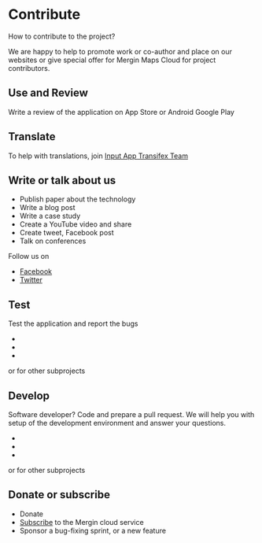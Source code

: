 # Contribute

How to contribute to the project? 

We are happy to help to promote work or co-author and place on our websites or give special offer for Mergin Maps Cloud for project contributors.

<CommunityJoin />

## Use and Review

Write a review of the application on App Store or Android Google Play

<AppDownload></AppDownload>

## Translate

 To help with translations, join [Input App Transifex Team](https://www.transifex.com/lutra-consulting/input)

## Write or talk about us 
 
 - Publish paper about the technology
 - Write a blog post 
 - Write a case study 
 - Create a YouTube video and share
 - Create tweet, Facebook post 
 - Talk on conferences

 Follow us on 

 - [Facebook](https://www.facebook.com/lutraconsulting)
 - [Twitter](https://twitter.com/lutraconsulting)

## Test

Test the application and report the bugs

 - <GitHubRepo id="lutraconsulting/input/issues" desc="Mergin Maps Input" />
 - <GitHubRepo id="lutraconsulting/mergin/issues" desc="Mergin Maps Cloud" />
 - <GitHubRepo id="lutraconsulting/qgis-mergin-plugin/issues" desc="Mergin Maps Plugin for QGIS" />
 
or for other subprojects

## Develop

Software developer? Code and prepare a pull request. We will help you with setup of the development environment and answer your questions.
 
 - <GitHubRepo id="lutraconsulting/input" desc="Mergin Maps Input" />
 - <GitHubRepo id="lutraconsulting/mergin" desc="Mergin Maps Cloud" />
 - <GitHubRepo id="lutraconsulting/qgis-mergin-plugin" desc="Mergin Maps Plugin for QGIS" />

or for other subprojects

## Donate or subscribe

 - Donate
 - [Subscribe](https://public.cloudmergin.com) to the Mergin cloud service
 - Sponsor a bug-fixing sprint, or a new feature
